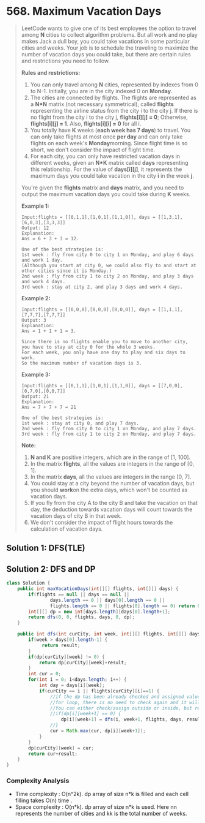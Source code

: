 # 568. Maximum Vacation Days

> LeetCode wants to give one of its best employees the option to travel among **N** cities to collect algorithm problems. But all work and no play makes Jack a dull boy, you could take vacations in some particular cities and weeks. Your job is to schedule the traveling to maximize the number of vacation days you could take, but there are certain rules and restrictions you need to follow.
>
> **Rules and restrictions:**  
>
>
> 1. You can only travel among **N** cities, represented by indexes from 0 to N-1. Initially, you are in the city indexed 0 on **Monday**.
> 2. The cities are connected by flights. The flights are represented as a **N\*N** matrix \(not necessary symmetrical\), called **flights** representing the airline status from the city i to the city j. If there is no flight from the city i to the city j, **flights\[i\]\[j\] = 0**; Otherwise, **flights\[i\]\[j\] = 1**. Also, **flights\[i\]\[i\] = 0** for all i.
> 3. You totally have **K** weeks \(**each week has 7 days**\) to travel. You can only take flights at most once **per day** and can only take flights on each week's **Monday**morning. Since flight time is so short, we don't consider the impact of flight time.
> 4. For each city, you can only have restricted vacation days in different weeks, given an **N\*K** matrix called **days** representing this relationship. For the value of **days\[i\]\[j\]**, it represents the maximum days you could take vacation in the city **i** in the week **j**.
>
> You're given the **flights** matrix and **days** matrix, and you need to output the maximum vacation days you could take during **K** weeks.
>
> **Example 1:**  
>
>
> ```text
> Input:flights = [[0,1,1],[1,0,1],[1,1,0]], days = [[1,3,1],[6,0,3],[3,3,3]]
> Output: 12
> Explanation: 
> Ans = 6 + 3 + 3 = 12. 
>
> One of the best strategies is:
> 1st week : fly from city 0 to city 1 on Monday, and play 6 days and work 1 day. 
> (Although you start at city 0, we could also fly to and start at other cities since it is Monday.) 
> 2nd week : fly from city 1 to city 2 on Monday, and play 3 days and work 4 days.
> 3rd week : stay at city 2, and play 3 days and work 4 days.
> ```
>
> **Example 2:**  
>
>
> ```text
> Input:flights = [[0,0,0],[0,0,0],[0,0,0]], days = [[1,1,1],[7,7,7],[7,7,7]]
> Output: 3
> Explanation: 
> Ans = 1 + 1 + 1 = 3. 
>
> Since there is no flights enable you to move to another city, you have to stay at city 0 for the whole 3 weeks. 
> For each week, you only have one day to play and six days to work. 
> So the maximum number of vacation days is 3.
> ```
>
> **Example 3:**  
>
>
> ```text
> Input:flights = [[0,1,1],[1,0,1],[1,1,0]], days = [[7,0,0],[0,7,0],[0,0,7]]
> Output: 21
> Explanation:
> Ans = 7 + 7 + 7 = 21
>
> One of the best strategies is:
> 1st week : stay at city 0, and play 7 days. 
> 2nd week : fly from city 0 to city 1 on Monday, and play 7 days.
> 3rd week : fly from city 1 to city 2 on Monday, and play 7 days.
> ```
>
> **Note:**  
>
>
> 1. **N and K** are positive integers, which are in the range of \[1, 100\].
> 2. In the matrix **flights**, all the values are integers in the range of \[0, 1\].
> 3. In the matrix **days**, all the values are integers in the range \[0, 7\].
> 4. You could stay at a city beyond the number of vacation days, but you should **work**on the extra days, which won't be counted as vacation days.
> 5. If you fly from the city A to the city B and take the vacation on that day, the deduction towards vacation days will count towards the vacation days of city B in that week.
> 6. We don't consider the impact of flight hours towards the calculation of vacation days.

## Solution 1: DFS\(TLE\)

## Solution 2: DFS and DP

```java
class Solution {
    public int maxVacationDays(int[][] flights, int[][] days) {
        if(flights == null || days == null ||
                days.length == 0 || days[0].length == 0 ||
                flights.length == 0 || flights[0].length == 0) return 0;
        int[][] dp = new int[days.length][days[0].length+1];
        return dfs(0, 0, flights, days, 0, dp);
    }

    public int dfs(int curCity, int week, int[][] flights, int[][] days, int result, int[][] dp) {
        if(week > days[0].length-1) {
             return result;
        }
        if(dp[curCity][week] != 0) {
            return dp[curCity][week]+result;
        }
        int cur = 0;
        for(int i = 0; i<days.length; i++) {
            int day = days[i][week];
            if(curCity == i || flights[curCity][i]==1) {
                //if the dp has been already checked and assigned value outside of the 
                //for loop, there is no need to check again and it will cause troubles if cheked.
                //You can either check/assign outside or inside, but remember only check/assign only
                //if(dp[i][week+1] == 0) {
                    dp[i][week+1] = dfs(i, week+1, flights, days, result+day, dp)-result;
                //}
                cur = Math.max(cur, dp[i][week+1]);
            }
        }
        dp[curCity][week] = cur;
        return cur+result;
    }
}
```

### Complexity Analysis

* Time complexity : O\(n^2k\). dp array of size n\*k is filled and each cell filling takes O\(n\) time .
* Space complexity : O\(n\*k\). dp array of size n\*k is used. Here nn represents the number of cities and kk is the total number of weeks.

